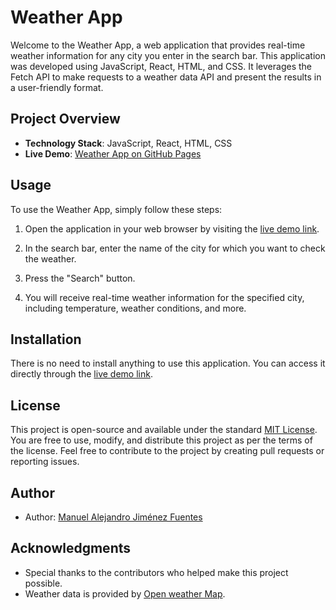# Weather App

Welcome to the Weather App, a web application that provides real-time weather information for any city you enter in the search bar. This application was developed using JavaScript, React, HTML, and CSS. It leverages the Fetch API to make requests to a weather data API and present the results in a user-friendly format.

## Project Overview

- **Technology Stack**: JavaScript, React, HTML, CSS
- **Live Demo**: [Weather App on GitHub Pages](https://lijazilla.github.io/weather-app/build)

## Usage

To use the Weather App, simply follow these steps:

1. Open the application in your web browser by visiting the [live demo link](https://lijazilla.github.io/weather-app/build).

2. In the search bar, enter the name of the city for which you want to check the weather.

3. Press the "Search" button.

4. You will receive real-time weather information for the specified city, including temperature, weather conditions, and more.

## Installation

There is no need to install anything to use this application. You can access it directly through the [live demo link](https://lijazilla.github.io/weather-app/build).

## License

This project is open-source and available under the standard [MIT License](LICENSE). You are free to use, modify, and distribute this project as per the terms of the license. Feel free to contribute to the project by creating pull requests or reporting issues.

## Author

- Author: [Manuel Alejandro Jiménez Fuentes](https://github.com/Lijazilla)

## Acknowledgments

- Special thanks to the contributors who helped make this project possible.
- Weather data is provided by [Open weather Map](https://openweathermap.org).
